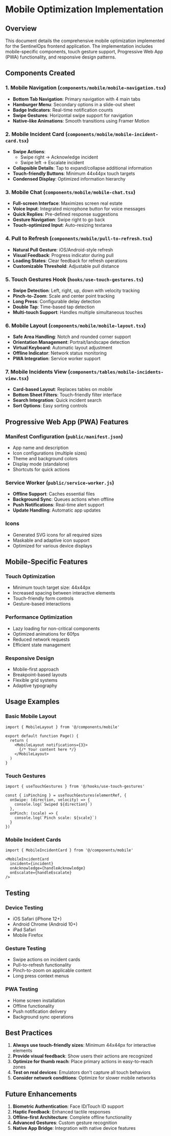 # Mobile Optimization Implementation

## Overview

This document details the comprehensive mobile optimization implemented for the SentinelOps frontend application. The implementation includes mobile-specific components, touch gesture support, Progressive Web App (PWA) functionality, and responsive design patterns.

## Components Created

### 1. Mobile Navigation (`components/mobile/mobile-navigation.tsx`)
- **Bottom Tab Navigation**: Primary navigation with 4 main tabs
- **Hamburger Menu**: Secondary options in a slide-out sheet
- **Badge Indicators**: Real-time notification counts
- **Swipe Gestures**: Horizontal swipe support for navigation
- **Native-like Animations**: Smooth transitions using Framer Motion

### 2. Mobile Incident Card (`components/mobile/mobile-incident-card.tsx`)
- **Swipe Actions**:
  - Swipe right → Acknowledge incident
  - Swipe left → Escalate incident
- **Collapsible Details**: Tap to expand/collapse additional information
- **Touch-friendly Buttons**: Minimum 44x44px touch targets
- **Condensed Display**: Optimized information hierarchy

### 3. Mobile Chat (`components/mobile/mobile-chat.tsx`)
- **Full-screen Interface**: Maximizes screen real estate
- **Voice Input**: Integrated microphone button for voice messages
- **Quick Replies**: Pre-defined response suggestions
- **Gesture Navigation**: Swipe right to go back
- **Touch-optimized Input**: Auto-resizing textarea

### 4. Pull to Refresh (`components/mobile/pull-to-refresh.tsx`)
- **Natural Pull Gesture**: iOS/Android-style refresh
- **Visual Feedback**: Progress indicator during pull
- **Loading States**: Clear feedback for refresh operations
- **Customizable Threshold**: Adjustable pull distance

### 5. Touch Gestures Hook (`hooks/use-touch-gestures.ts`)
- **Swipe Detection**: Left, right, up, down with velocity tracking
- **Pinch-to-Zoom**: Scale and center point tracking
- **Long Press**: Configurable delay detection
- **Double Tap**: Time-based tap detection
- **Multi-touch Support**: Handles multiple simultaneous touches

### 6. Mobile Layout (`components/mobile/mobile-layout.tsx`)
- **Safe Area Handling**: Notch and rounded corner support
- **Orientation Management**: Portrait/landscape detection
- **Virtual Keyboard**: Automatic layout adjustment
- **Offline Indicator**: Network status monitoring
- **PWA Integration**: Service worker support

### 7. Mobile Incidents View (`components/tables/mobile-incidents-view.tsx`)
- **Card-based Layout**: Replaces tables on mobile
- **Bottom Sheet Filters**: Touch-friendly filter interface
- **Search Integration**: Quick incident search
- **Sort Options**: Easy sorting controls

## Progressive Web App (PWA) Features

### Manifest Configuration (`public/manifest.json`)
- App name and description
- Icon configurations (multiple sizes)
- Theme and background colors
- Display mode (standalone)
- Shortcuts for quick actions

### Service Worker (`public/service-worker.js`)
- **Offline Support**: Caches essential files
- **Background Sync**: Queues actions when offline
- **Push Notifications**: Real-time alert support
- **Update Handling**: Automatic app updates

### Icons
- Generated SVG icons for all required sizes
- Maskable and adaptive icon support
- Optimized for various device displays

## Mobile-Specific Features

### Touch Optimization
- Minimum touch target size: 44x44px
- Increased spacing between interactive elements
- Touch-friendly form controls
- Gesture-based interactions

### Performance Optimization
- Lazy loading for non-critical components
- Optimized animations for 60fps
- Reduced network requests
- Efficient state management

### Responsive Design
- Mobile-first approach
- Breakpoint-based layouts
- Flexible grid systems
- Adaptive typography

## Usage Examples

### Basic Mobile Layout
```tsx
import { MobileLayout } from '@/components/mobile'

export default function Page() {
  return (
    <MobileLayout notifications={3}>
      {/* Your content here */}
    </MobileLayout>
  )
}
```

### Touch Gestures
```tsx
import { useTouchGestures } from '@/hooks/use-touch-gestures'

const { isPinching } = useTouchGestures(elementRef, {
  onSwipe: (direction, velocity) => {
    console.log(`Swiped ${direction}`)
  },
  onPinch: (scale) => {
    console.log(`Pinch scale: ${scale}`)
  }
})
```

### Mobile Incident Cards
```tsx
import { MobileIncidentCard } from '@/components/mobile'

<MobileIncidentCard
  incident={incident}
  onAcknowledge={handleAcknowledge}
  onEscalate={handleEscalate}
/>
```

## Testing

### Device Testing
- iOS Safari (iPhone 12+)
- Android Chrome (Android 10+)
- iPad Safari
- Mobile Firefox

### Gesture Testing
- Swipe actions on incident cards
- Pull-to-refresh functionality
- Pinch-to-zoom on applicable content
- Long press context menus

### PWA Testing
- Home screen installation
- Offline functionality
- Push notification delivery
- Background sync operations

## Best Practices

1. **Always use touch-friendly sizes**: Minimum 44x44px for interactive elements
2. **Provide visual feedback**: Show users their actions are recognized
3. **Optimize for thumb reach**: Place primary actions in easy-to-reach zones
4. **Test on real devices**: Emulators don't capture all touch behaviors
5. **Consider network conditions**: Optimize for slower mobile networks

## Future Enhancements

1. **Biometric Authentication**: Face ID/Touch ID support
2. **Haptic Feedback**: Enhanced tactile responses
3. **Offline-first Architecture**: Complete offline functionality
4. **Advanced Gestures**: Custom gesture recognition
5. **Native App Bridge**: Integration with native device features
